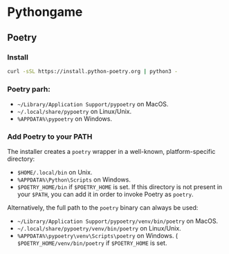 # Pythongame


## Poetry


### Install

```bash
curl -sSL https://install.python-poetry.org | python3 -
```

### Poetry parh:
* `~/Library/Application Support/pypoetry` on MacOS.
* `~/.local/share/pypoetry` on Linux/Unix.
* `%APPDATA%\pypoetry` on Windows.


### Add Poetry to your PATH

The installer creates a `poetry` wrapper in a well-known, platform-specific directory:

* `$HOME/.local/bin` on Unix.
* `%APPDATA%\Python\Scripts` on Windows.
* `$POETRY_HOME/bin` if `$POETRY_HOME` is set.
If this directory is not present in your `$PATH`, you can add it in order to invoke Poetry as `poetry`.

Alternatively, the full path to the `poetry` binary can always be used:

* `~/Library/Application Support/pypoetry/venv/bin/poetry` on MacOS.
* `~/.local/share/pypoetry/venv/bin/poetry` on Linux/Unix.
* `%APPDATA%\pypoetry\venv\Scripts\poetry` on Windows.
( `$POETRY_HOME/venv/bin/poetry` if `$POETRY_HOME` is set.

